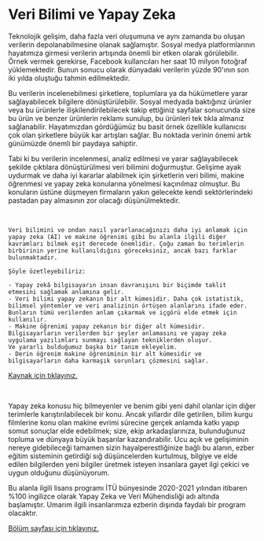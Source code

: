 # Veri Bilimi ve Yapay Zeka

Teknolojik gelişim, daha fazla veri oluşumuna ve aynı zamanda bu oluşan verilerin depolanabilmesine olanak sağlamıştır. Sosyal medya platformlarının hayatımıza girmesi verilerin artışında önemli bir etken olarak görülebilir. Örnek vermek gerekirse, Facebook kullancıları her saat 10 milyon fotoğraf yüklemektedir. Bunun sonucu olarak dünyadaki verilerin yüzde 90'ının son iki yılda oluştuğu tahmin edilmektedir.

Bu verilerin incelenebilmesi şirketlere, toplumlara ya da hükümetlere yarar sağlayabilecek bilgilere dönüştürülebilir. Sosyal medyada baktığınız ürünler veya bu ürünlerle ilişkilendirilebilecek takip ettiğiniz sayfalar sonucunda size bu ürün ve benzer ürünlerin reklamı sunulup, bu ürünleri tek tıkla almanız sağlanabilir. Hayatımızdan gördüğümüz bu basit örnek özellikle kullanıcısı çok olan şirketlere büyük kar artışları sağlar. Bu noktada verinin önemi artık günümüzde önemli bir paydaya sahiptir.

Tabi ki bu verilerin incelenmesi, analiz edilmesi ve yarar sağlayabilecek şekilde çıktılara dönüştürülmesi veri bilimini doğurmuştur. Gelişime ayak uydurmak ve daha iyi kararlar alabilmek için şirketlerin veri bilimi, makine öğrenmesi ve yapay zeka konularına yönelmesi kaçınılmaz olmuştur. Bu konuların üstüne düşmeyen firmaların yakın gelecekte kendi sektörlerindeki pastadan pay almasının zor olacağı düşünülmektedir.  

<br>

````
Veri bilimini ve ondan nasıl yararlanacağınızı daha iyi anlamak için yapay zeka (AI) ve makine öğrenimi gibi bu alanla ilgili diğer kavramları bilmek eşit derecede önemlidir. Çoğu zaman bu terimlerin birbirinin yerine kullanıldığını göreceksiniz, ancak bazı farklar bulunmaktadır.

Şöyle özetleyebiliriz:

- Yapay zekâ bilgisayarın insan davranışını bir biçimde taklit etmesini sağlamak anlamına gelir.
- Veri bilimi yapay zekanın bir alt kümesidir. Daha çok istatistik, bilimsel yöntemler ve veri analizinin örtüşen alanlarını ifade eder. Bunların tümü verilerden anlam çıkarmak ve içgörü elde etmek için kullanılır.
- Makine öğrenimi yapay zekanın bir diğer alt kümesidir. Bilgisayarların verilerden bir şeyler anlamasını ve yapay zeka uygulama yazılımları sunmayı sağlayan tekniklerden oluşur.
Ve yararlı bulduğumuz başka bir tanım ekleyelim.
- Derin öğrenim makine öğreniminin bir alt kümesidir ve bilgisayarların daha karmaşık sorunları çözmesini sağlar.
`````
[Kaynak için tıklayınız.](https://www.oracle.com/tr/data-science/what-is-data-science/)

<br>

Yapay zeka konusu hiç bilmeyenler ve benim gibi yeni dahil olanlar için diğer terimlerle karıştırılabilecek bir konu. Ancak yıllardır dile getirilen, bilim kurgu filmlerine konu olan makine evrimi sürecine gerçek anlamda katkı yapıp somut sonuçlar elde edebilmek; size, ekip arkadaşlarınıza, bulunduğunuz topluma ve dünyaya büyük başarılar kazandırabilir. Ucu açık ve gelişiminin nereye gidebileceği tamamen sizin hayalperestliğinize bağlı bu alanın, ezber eğitim sisteminin getirdiği sığ düşüncelerden kurtulmuş, bilgiye ve elde edilen bilgilerden yeni bilgiler üretmek isteyen insanlara gayet ilgi çekici ve uygun olduğunu düşünüyorum.

Bu alanla ilgili lisans programı İTÜ bünyesinde 2020-2021 yılından itibaren %100 ingilizce olarak Yapay Zeka ve Veri Mühendisliği adı altında başlamıştır. Umarım ilgili insanlarımıza ezberin dışında faydalı bir program olacaktır. 

[Bölüm sayfası için tıklayınız.](https://yapayzeka.itu.edu.tr/anasayfa)



